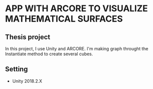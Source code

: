 # APP WITH ARCORE TO VISUALIZE MATHEMATICAL SURFACES
## Thesis project
In this project, I use Unity and ARCORE. I'm making graph throught the Instantiate method to create several cubes.

## Setting
- Unity 2018.2.X
